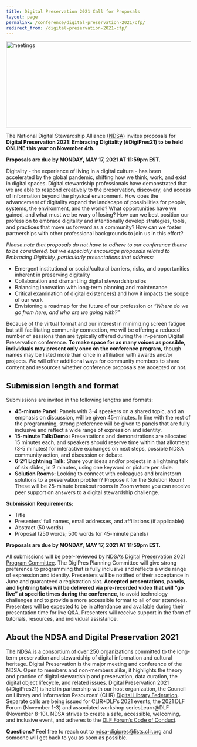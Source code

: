 ```yaml
---
title: Digital Preservation 2021 Call for Proposals
layout: page
permalink: /conference/digital-preservation-2021/cfp/
redirect_from: /digital-preservation-2021-cfp/
---
```

<img alt="meetings" width="710" height="235" src='{{ "/images/DigiPres-2021-820x312.jpg" | prepend: site.baseurl }}'>

The National Digital Stewardship Alliance ([NDSA](http://ndsa.diglib.org/)) invites proposals for **Digital Preservation 2021: Embracing Digitality (#DigiPres21) to be held ONLINE this year on November 4th.** 

**Proposals are due by MONDAY, MAY 17, 2021 AT 11:59pm EST.**

Digitality - the experience of living in a digital culture - has been accelerated by the global pandemic, shifting how we think, work, and exist in digital spaces. Digital stewardship professionals have demonstrated that we are able to respond creatively to the preservation, discovery, and access of information beyond the physical environment. How does the advancement of digitality expand the landscape of possibilities for people, systems, the environment, and the world? What opportunities have we gained, and what must we be wary of losing? How can we best position our profession to embrace digitality and intentionally develop strategies, tools, and practices that move us forward as a community? How can we foster partnerships with other professional backgrounds to join us in this effort?

*Please note that proposals do not have to adhere to our conference theme to be considered, but we especially encourage proposals related to Embracing Digitality, particularly presentations that address:*

- Emergent institutional or social/cultural barriers, risks, and opportunities inherent in preserving digitality
- Collaboration and dismantling digital stewardship silos
- Balancing innovation with long-term planning and maintenance
- Critical examination of digital existence(s) and how it impacts the scope of our work
- Envisioning a roadmap for the future of our profession or *“Where do we go from here, and who are we going with?”*

Because of the virtual format and our interest in minimizing screen fatigue but still facilitating community connection, we will be offering a reduced number of sessions than are typically offered during the in-person Digital Preservation conference. **To make space for as many voices as possible, individuals may present only once on the conference program,** though names may be listed more than once in affiliation with awards and/or projects. We will offer additional ways for community members to share content and resources whether conference proposals are accepted or not.

## Submission length and format

Submissions are invited in the following lengths and formats:

- **45-minute Panel:** Panels with 3-4 speakers on a shared topic, and an emphasis on discussion, will be given 45-minutes. In line with the rest of the programming, strong preference will be given to panels that are fully inclusive and reflect a wide range of expression and identity.
- **15-minute Talk/Demo:** Presentations and demonstrations are allocated 15 minutes each, and speakers should reserve time within that allotment (3-5 minutes) for interactive exchanges on next steps, possible NDSA community action, and discussion or debate.
- **6:2:1 Lightning Talk:** Share your ideas and/or projects in a lightning talk of six slides, in 2 minutes, using one keyword or picture per slide.
- **Solution Rooms:** Looking to connect with colleagues and brainstorm solutions to a preservation problem? Propose it for the Solution Room! These will be 25-minute breakout rooms in Zoom where you can receive peer support on answers to a digital stewardship challenge.

**Submission Requirements:**
- Title
- Presenters’ full names, email addresses, and affiliations (if applicable)
- Abstract (50 words)
- Proposal (250 words; 500 words for 45-minute panels)

**Proposals are due by MONDAY, MAY 17, 2021 AT 11:59pm EST.**

All submissions will be peer-reviewed by [NDSA’s Digital Preservation 2021 Program Committee](https://ndsa.org/conference/). The DigiPres Planning Committee will give strong preference to programming that is fully inclusive and reflects a wide range of expression and identity. Presenters will be notified of their acceptance in June and guaranteed a registration slot. **Accepted presentations, panels, and lightning talks will be delivered via pre-recorded video that will “go live” at specific times during the conference,** to avoid technology challenges and to provide a more accessible format to all of our attendees. Presenters will be expected to be in attendance and available during their presentation time for live Q&A. Presenters will receive support in the form of tutorials, resources, and individual assistance.

## About the NDSA and Digital Preservation 2021
[The NDSA is a consortium of over 250 organizations](https://ndsa.org/about/) committed to the long-term preservation and stewardship of digital information and cultural heritage. Digital Preservation is the major meeting and conference of the NDSA. Open to members and non-members alike, it highlights the theory and practice of digital stewardship and preservation, data curation, the digital object lifecycle, and related issues. 
Digital Preservation 2021 (#DigiPres21) is held in partnership with our host organization, the Council on Library and Information Resources’ (CLIR) [Digital Library Federation](https://www.diglib.org/). Separate calls are being issued for CLIR+DLF’s 2021 events, the 2021 DLF Forum (November 1-3) and associated workshop seriesLearn@DLF (November 8-10). NDSA strives to create a safe, accessible, welcoming, and inclusive event, and adheres to the [DLF Forum’s Code of Conduct](https://www.diglib.org/about/code-of-conduct/). 

**Questions?** Feel free to reach out to [ndsa-digipres@lists.clir.org](mailto:ndsa-digipres@lists.clir.org) and someone will get back to you as soon as possible.




